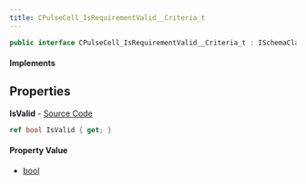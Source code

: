 ```yaml
---
title: CPulseCell_IsRequirementValid__Criteria_t
---
```


```csharp
public interface CPulseCell_IsRequirementValid__Criteria_t : ISchemaClass<CPulseCell_IsRequirementValid__Criteria_t>, ISchemaField, ISchemaClass, INativeHandle
```

#### Implements

## Properties

**IsValid** - [Source Code](https://github.com/swiftly-solution/swiftlys2/blob/master/managed/src/SwiftlyS2.Generated/Schemas/Interfaces/CPulseCell_IsRequirementValid__Criteria_t.cs#L16)

```csharp
ref bool IsValid { get; }
```

#### Property Value

- [bool](https://learn.microsoft.com/dotnet/api/system.boolean)

